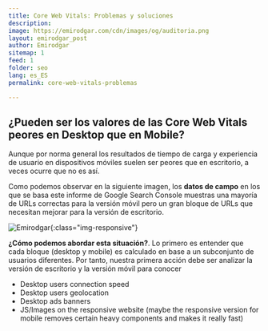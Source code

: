 ```yaml
---
title: Core Web Vitals: Problemas y soluciones
description: 
image: https://emirodgar.com/cdn/images/og/auditoria.png
layout: emirodgar_post
author: Emirodgar
sitemap: 1
feed: 1
folder: seo
lang: es_ES
permalink: core-web-vitals-problemas

---
```


## ¿Pueden ser los valores de las Core Web Vitals peores en Desktop que en Mobile?

Aunque por norma general los resultados de tiempo de carga y experiencia de usuario en dispositivos móviles suelen ser peores que en escritorio, a veces ocurre que no es así. 

Como podemos observar en la siguiente imagen, los **datos de campo** en los que se basa este informe de Google Search Console muestras una mayoría de URLs correctas para la versión móvil pero un gran bloque de URLs que necesitan mejorar para la versión de escritorio.

![Emirodgar](https://i.imgur.com/5MeNWZy.png){:class="img-responsive"}

**¿Cómo podemos abordar esta situación?**. Lo primero es entender que cada bloque (desktop y mobile) es calculado en base a un subconjunto de usuarios diferentes. Por tanto, nuestra primera acción debe ser analizar la versión de escritorio y la versión móvil para conocer

-   Desktop users connection speed
-   Desktop users geolocation
-   Desktop ads banners
-   JS/Images on the responsive website (maybe the responsive version for mobile removes certain heavy components and makes it really fast)

<!--stackedit_data:
eyJoaXN0b3J5IjpbLTExMjU1NDQ1NDVdfQ==
-->